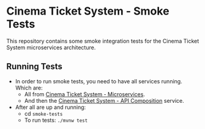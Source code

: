 # Cinema Ticket System - Smoke Tests

This repository contains some smoke integration tests for the Cinema Ticket System microservices architecture.

## Running Tests

- In order to run smoke tests, you need to have all services running. Which are:
    - All from [Cinema Ticket System - Microservices](https://github.com/enriquemolinari/book-microservices).
    - And then the [Cinema Ticket System - API Composition](https://github.com/enriquemolinari/book-apicomposition)
      service.
- After all are up and running:
    - cd `smoke-tests`
    - To run tests: `./mvnw test`